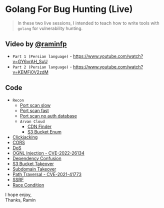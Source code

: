 ﻿# Golang For Bug Hunting (Live)
 
 > In these two live sessions, I intended to teach how to write tools with `golang` for vulnerability hunting.
 
  ## Video by [@raminfp](https://github.com/raminfp)
- `Part 1 (Persian language)` - https://www.youtube.com/watch?v=GY6vrAH_SuU
- `Part 2 (Persian language)` - https://www.youtube.com/watch?v=KEMFi0V2zdM

 ## Code
 
- `Recon`
  - [Port scan slow](https://github.com/ravro-ir/golang_bug_hunting/tree/main/recon/portscan)
  - [Port scan fast](https://github.com/ravro-ir/golang_bug_hunting/tree/main/recon/portscanfast)
  - [Port scan no auth database](https://github.com/ravro-ir/golang_bug_hunting/tree/main/recon/portscannoauthdb)
  - `Arvan Cloud`
    - [CDN Finder](https://github.com/ravro-ir/golang_bug_hunting/tree/main/recon/arvan/cdn_finder)
    - [S3 Bucket Enum](https://github.com/ravro-ir/golang_bug_hunting/tree/main/recon/arvan/s3_bucket_enum)
- [Clickjacking](https://github.com/ravro-ir/golang_bug_hunting/tree/main/clickjacking)
- [CORS](https://github.com/ravro-ir/golang_bug_hunting/tree/main/cors)
- [DoS](https://github.com/ravro-ir/golang_bug_hunting/tree/main/dos)
- [OGNL Injection - CVE-2022-26134](https://github.com/ravro-ir/golang_bug_hunting/tree/main/ognl_injection)
- [Dependency Confusion](https://github.com/ravro-ir/golang_bug_hunting)
- [S3 Bucket Takeover](https://github.com/ravro-ir/golang_bug_hunting/tree/main/s3bucket_takeover)
- [Subdomain Takeover](https://github.com/ravro-ir/golang_bug_hunting/tree/main/subdomain_takeover)
- [Path Traversal - CVE-2021-41773](https://github.com/ravro-ir/golang_bug_hunting/tree/main/path_traversal)
- [SSRF](https://github.com/ravro-ir/golang_bug_hunting/tree/main/ssrf)
- [Race Condition](https://github.com/ravro-ir/golang_bug_hunting/tree/main/race_condition)


I hope enjoy, <br />
Thanks, Ramin
